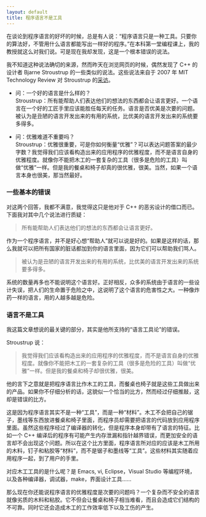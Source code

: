 ```yaml
---
layout: default
title: 程序语言不是工具
---
```


在谈论到程序语言的好坏的时候，总是有人说：“程序语言只是一种工具。只要你的算法好，不管用什么语言都能写出一样好的程序。”在本科第一堂编程课上，我的教授就这么对我们说。可是现在我却发现，这是一个根本错误的说法。

我不知道这种说法确切的来源，然而昨天在浏览网页的时候，偶然发现了 C++ 的设计者 Bjarne Stroustrup 的一些类似的说法。这些说法来自于 2007 年 MIT Technology Review 对 Stroustrup 的[采访](http://www.technologyreview.com/qa/407076/bjarne-stroustrup)。

* 问：一个好的语言是什么样的？<br>
  Stroustrup：所有能帮助人们表达他们的想法的东西都会让语言更好。一个语言在一个好的工匠手里应该能胜任每天的任务。语言是否优美是次要的问题。被认为是丑陋的语言开发出来的有用的系统，比优美的语言开发出来的系统要多得多。

* 问：优雅难道不重要吗？<br>
  Stroustrup：优雅很重要，可是你如何衡量“优雅”？可以表达问题答案的最少字数？我觉得我们应该看构造出来的应用程序的优雅程度，而不是语言自身的优雅程度。就像你不能把木工的一套复杂的工具（很多是危险的工具）叫做“优雅”一样。但是我的餐桌和椅子却真的很优雅，很美。当然，如果一个语言本身也很美，那当然最好。


### 一些基本的错误

对这两个回答，我都不满意，我觉得这只是他对于 C++ 的恶劣设计的借口而已。下面我对其中几个说法进行质疑：

> 所有能帮助人们表达他们的想法的东西都会让语言更好。

作为一个程序语言，并不是好心想“帮助人”就可以说是好的。如果是这样的话，那么我就可以把所有国家的脏话都加到你的语言里面，因为它们可以帮助我们骂人。

> 被认为是丑陋的语言开发出来的有用的系统，比优美的语言开发出来的系统要多得多。

系统的数量再多也不能说明这个语言好。正好相反，众多的系统由于语言的一些设计失误，把人们的生命置于危险之中，这说明了这个语言的危害性之大。一种像炸药一样的语言，用的人越多越是危险。


### 语言不是工具

我这篇文章想说的最关键的部分，其实是他所支持的“语言工具论”的错误。

Stroustrup 说：

> 我觉得我们应该看构造出来的应用程序的优雅程度，而不是语言自身的优雅程度。就像你不能把木工的一套复杂的工具（很多是危险的工具）叫做“优雅”一样。但是我的餐桌和椅子却很优雅，很美。

他的言下之意就是把程序语言比作木工的工具，而餐桌也椅子就是这些工具做出来的产品。如果你不仔细分析的话，这貌似一个恰当的比方，然而经过仔细推敲，这却是错误的比方。

这是因为程序语言其实不是一种“工具”，而是一种“材料”。木工不会把自己的锯子，墨线等东西放进餐桌和椅子里面，而程序员却需要把语言的代码放到应用程序里面。虽然这些程序经过了编译器的转化，但是程序本身却带有了语言的特征。比如一个 C++ 编译后的程序有可能产生内存泄漏和指针越界错误，而更加安全的语言却不会出现这个问题。所以在这个比方里面，程序语言所对应的应该是木工所用的木料，钉子和粘胶等“材料”，而不是锯子和墨线等“工具”。这些材料其实随着应用程序一起，到了用户的手里。

对应木工工具的是什么呢？是 Emacs, vi, Eclipse，Visual Studio 等编程环境，以及各种编译器，调试器，make，界面设计工具……

那么现在你还能说程序语言的优雅程度是次要的问题吗？一个复杂而不安全的语言就像劣质的木料和粘胶。它不但会让餐桌和椅子相当难看，而且会造成它们结构的不可靠。同时它还会造成木工的工作效率低下以及工伤的产生。
